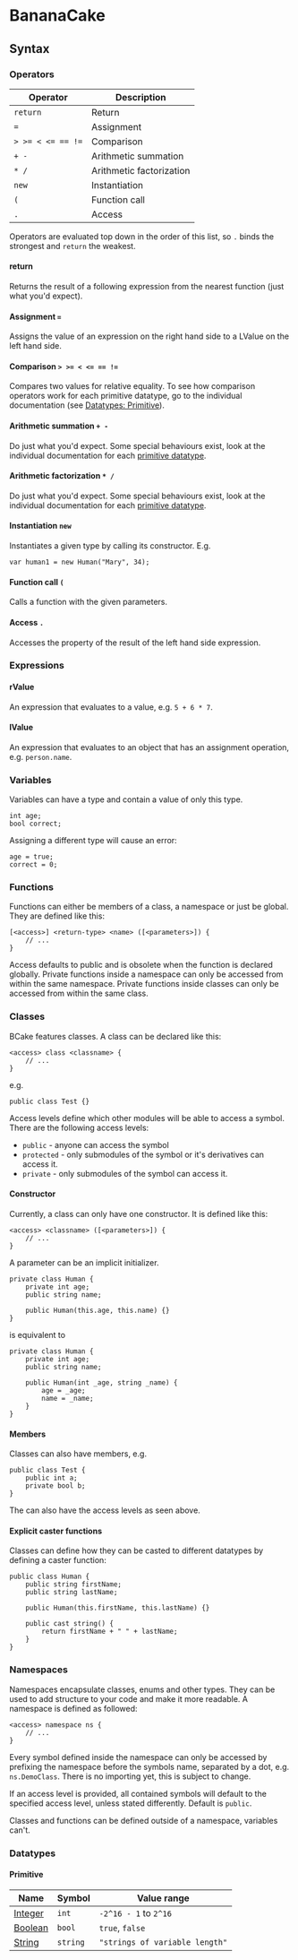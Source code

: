 # BananaCake

## Syntax

### Operators

| Operator       | Description              |
|----------------|--------------------------|
| `return`       | Return                   |
| `=`            | Assignment               |
| `> >= < <= == !=` | Comparison               |
| `+ -`          | Arithmetic summation     |
| `* /`          | Arithmetic factorization |
| `new`          | Instantiation            |
| `(`            | Function call            |
| `.`            | Access                   |

Operators are evaluated top down in the order of this list, so `.` binds the strongest and `return` the weakest.

#### return

Returns the result of a following expression from the nearest function (just what you'd expect).

#### Assignment `=`

Assigns the value of an expression on the right hand side to a LValue on the left hand side.

#### Comparison `> >= < <= == !=`

Compares two values for relative equality. To see how comparison operators work for each primitive datatype, go to the individual documentation (see [Datatypes: Primitive](#datatypes-primitive)).

#### Arithmetic summation `+ -`

Do just what you'd expect. Some special behaviours exist, look at the individual documentation for each [primitive datatype](#datatypes-primitive).

#### Arithmetic factorization `* /`

Do just what you'd expect. Some special behaviours exist, look at the individual documentation for each [primitive datatype](#datatypes-primitive).

#### Instantiation `new`

Instantiates a given type by calling its constructor. E.g.
```
var human1 = new Human("Mary", 34);
```

#### Function call `(`

Calls a function with the given parameters.

#### Access `.`

Accesses the property of the result of the left hand side expression.

### Expressions

#### rValue

An expression that evaluates to a value, e.g. `5 + 6 * 7`.

#### lValue

An expression that evaluates to an object that has an assignment operation, e.g. `person.name`.

### Variables

Variables can have a type and contain a value of only this type.
```
int age;
bool correct;
```

Assigning a different type will cause an error:
```
age = true;
correct = 0;
```

### Functions

Functions can either be members of a class, a namespace or just be global. They are defined like this:
```
[<access>] <return-type> <name> ([<parameters>]) {
    // ...
}
```

Access defaults to public and is obsolete when the function is declared globally.
Private functions inside a namespace can only be accessed from within the same namespace.
Private functions inside classes can only be accessed from within the same class.

### Classes

BCake features classes. A class can be declared like this:
```
<access> class <classname> {
    // ...
}
```
e.g.
```
public class Test {}
```

Access levels define which other modules will be able to access a symbol. There are the following access levels:
- `public` - anyone can access the symbol
- `protected` - only submodules of the symbol or it's derivatives can access it.
- `private` - only submodules of the symbol can access it.

#### Constructor

Currently, a class can only have one constructor. It is defined like this:
```
<access> <classname> ([<parameters>]) {
    // ...
}
```

A parameter can be an implicit initializer.
```
private class Human {
    private int age;
    public string name;

    public Human(this.age, this.name) {}
}
```
is equivalent to
```
private class Human {
    private int age;
    public string name;

    public Human(int _age, string _name) {
        age = _age;
        name = _name;
    }
}
```

#### Members

Classes can also have members, e.g.
```
public class Test {
    public int a;
    private bool b;
}
```

The can also have the access levels as seen above.

#### Explicit caster functions

Classes can define how they can be casted to different datatypes by defining a caster function:

```
public class Human {
    public string firstName;
    public string lastName;

    public Human(this.firstName, this.lastName) {}

    public cast string() {
        return firstName + " " + lastName;
    }
}
```

### Namespaces

Namespaces encapsulate classes, enums and other types. They can be used to add structure to your code and make it more readable. A namespace is defined as followed:

```
<access> namespace ns {
    // ...
}
```

Every symbol defined inside the namespace can only be accessed by prefixing the namespace before the symbols name, separated by a dot, e.g. `ns.DemoClass`. There is no importing yet, this is subject to change.

If an access level is provided, all contained symbols will default to the specified access level, unless stated differently. Default is `public`.

Classes and functions can be defined outside of a namespace, variables can't.

### Datatypes

#### Primitive
<a name="datatypes-primitive"></a>

| Name | Symbol | Value range |
|-|-|-|
| [Integer](docs/datatypes/INT.md) | `int` | `-2^16 - 1` to `2^16` |
| [Boolean](docs/datatypes/BOOL.md) | `bool` | `true`, `false` |
| [String](docs/datatypes/STRING.md) | `string` | `"strings of variable length"` |